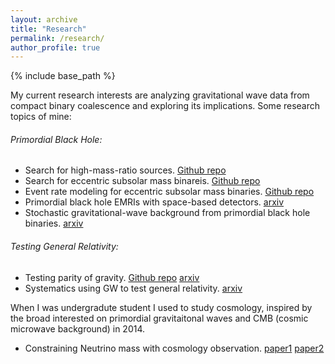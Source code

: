 ```yaml
---
layout: archive
title: "Research"
permalink: /research/
author_profile: true
---
```


{% include base_path %}



My current research interests are analyzing gravitational wave data from compact binary coalescence and exploring its implications. Some research topics of mine:

###### Primordial Black Hole: 

- Search for high-mass-ratio sources. [Github repo](https://github.com/gwastro/stellar-pbh-search)
- Search for eccentric subsolar mass binareis. [Github repo](https://github.com/gwastro/subsolar-ecc-primordial-search)
- Event rate modeling for eccentric subsolar mass binaries. [Github repo](https://github.com/gwastro/prospects-subsolarmass-ecc)
- Primordial black hole EMRIs with space-based detectors. [arxiv](https://arxiv.org/abs/1910.07397)
- Stochastic gravitational-wave background from primordial black hole binaries. [arxiv](https://arxiv.org/abs/1610.08725)

###### Testing General Relativity:

- Testing parity of gravity. [Github repo](https://github.com/yi-fan-wang/ParitywithGW) [arxiv](https://arxiv.org/abs/2002.05668)
- Systematics using GW to test general relativity. [arxiv](https://arxiv.org/abs/1802.03306)



When I was undergradute student I used to study cosmology, inspired by the broad interested on primordial gravitaitonal waves and CMB (cosmic microwave background) in 2014.

- Constraining Neutrino mass with cosmology observation. [paper1](https://arxiv.org/abs/1608.00672) [paper2](https://arxiv.org/abs/1707.00588)

​	

